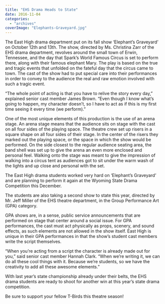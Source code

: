 ```yaml
---
title: "EHS Drama Heads to State"
date: 2016-11-04
categories: 
  - "archives"
coverImage: "Elephants-Graveyard.jpg"
---
```


The East High drama department put on its fall show ‘Elephant’s Graveyard’ on October 12th and 13th. The show, directed by Ms. Christina Zarr of the EHS drama department, revolves around the small town of Erwin, Tennessee, and the day that Spark’s World Famous Circus is set to perform there, along with their famous elephant Mary. The play is based on the true and tragic events that unfolded on the fateful day that the circus came to town. The cast of the show had to put special care into their performances in order to convey to the audience the real and raw emotion involved with such a tragic event.

“The whole point of acting is that you have to relive the story every day,” explained senior cast member James Brown. “Even though I know what’s going to happen, my character doesn’t, so I have to act as if this is my first time seeing it every time (we perform).”

One of the most unique elements of this production is the use of an arena stage. An arena stage means that the audience sits on stage with the cast on all four sides of the playing space. The theatre crew set up risers in a square shape on all four sides of their stage. In the center of the risers they marked out the playing space, or the space in which the show would be performed. On the side closest to the regular audience seating area, the band shell was set up to give the arena an even more enclosed and personal feel. Walking onto the stage was meant to give the impression of walking into a circus tent as audiences got to sit under the warm wash of the lights and up close and personal with the set.

The East High drama students worked very hard on ‘Elephant’s Graveyard’ and are planning to perform it again at the Wyoming State Drama Competition this December.

The students are also taking a second show to state this year, directed by Mr. Jeff Miller of the EHS theatre department, in the Group Performance Art (GPA) category.

GPA shows are, in a sense, public service announcements that are performed on stage that center around a social issue. For GPA performances, the cast must act physically as props, scenery, and sound effects, as such elements are not allowed in the show itself. East High is unique in their GPA performances in that the show’s student cast members write the script themselves.

“When you’re acting from a script the character is already made out for you,” said senior cast member Hannah Clark. “When we’re writing it, we can do all these cool things with it. Because we’re students, so we have the creativity to add all these awesome elements.”

With last year’s state championship already under their belts, the EHS drama students are ready to shoot for another win at this year’s state drama competition.

Be sure to support your fellow T-Birds this theatre season!
